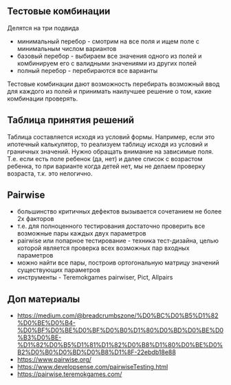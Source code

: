 ## Тестовые комбинации
Делятся на три подвида 
- минимальный перебор - смотрим на все поля и ищем поле с минимальным числом вариантов
- базовый перебор - выбираем все значения одного из полей и комбинируем его с валидными значениями из других полей
- полный перебор - перебираются все варианты

Тестовые комбинации дают возможность перебирать возможный ввод для каждого из полей и принимать наилучшее решение о том, какие комбинации проверять.

## Таблица принятия решений
Таблица составляется исходя из условий формы. Например, если это ипотечный калькулятор, то реализуем таблицу исходя из условий и граничных значений. Нужно обращать внимание на зависимые поля. Т.е. если есть поле ребенок (да, нет) и далее список с возрастом ребенка, то при варианте когда детей нет, мы не делаем проверку возраста, т.к. это нелогично.

## Pairwise
- большинство критичных дефектов вызывается сочетанием не более 2х факторов
- т.е. для полноценного тестирования достаточно проверить все возможные пары каждых двух параметров
- pairwise или попарное тестирование - техника тест-дизайна, целью которой является проверка всех возможных пар входных параметров
- можно найти все пары, построив ортогональную матрицу значений существующих параметров
- инструменты - Teremokgames pairwiser, Pict, Allpairs

## Доп материалы
- https://medium.com/@breadcrumbszone/%D0%BC%D0%B5%D1%82%D0%BE%D0%B4-%D0%BF%D0%BE%D0%BF%D0%B0%D1%80%D0%BD%D0%BE%D0%B3%D0%BE-%D1%82%D0%B5%D1%81%D1%82%D0%B8%D1%80%D0%BE%D0%B2%D0%B0%D0%BD%D0%B8%D1%8F-22ebdb18e88
- https://www.pairwise.org/
- https://www.developsense.com/pairwiseTesting.html
- https://pairwise.teremokgames.com/
